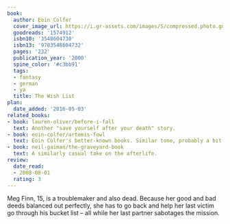 ```yaml
---
book:
  author: Eoin Colfer
  cover_image_url: https://i.gr-assets.com/images/S/compressed.photo.goodreads.com/books/1185382995l/1574912.jpg
  goodreads: '1574912'
  isbn10: '3548604730'
  isbn13: '9783548604732'
  pages: '232'
  publication_year: '2000'
  spine_color: '#c3bb91'
  tags:
  - fantasy
  - german
  - ya
  title: The Wish List
plan:
  date_added: '2016-05-03'
related_books:
- book: lauren-oliver/before-i-fall
  text: Another "save yourself after your death" story.
- book: eoin-colfer/artemis-fowl
  text: Eoin Colfer's better-known books. Similar tone, probably a bit better but also more drawn-out.
- book: neil-gaiman/the-graveyard-book
  text: A similarly casual take on the afterlife.
review:
  date_read:
  - 2008-08-01
  rating: 3
---
```


Meg Finn, 15,  is a troublemaker and also dead. Because her good and bad deeds balanced out perfectly, she has to go
back and help her last victim go through his bucket list – all while her last partner sabotages the mission.
